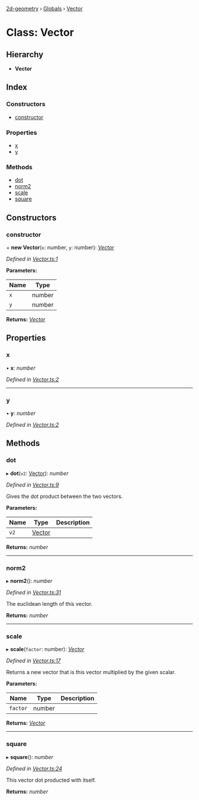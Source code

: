 [2d-geometry](../README.md) › [Globals](../globals.md) › [Vector](vector.md)

# Class: Vector

## Hierarchy

* **Vector**

## Index

### Constructors

* [constructor](vector.md#constructor)

### Properties

* [x](vector.md#x)
* [y](vector.md#y)

### Methods

* [dot](vector.md#dot)
* [norm2](vector.md#norm2)
* [scale](vector.md#scale)
* [square](vector.md#square)

## Constructors

###  constructor

\+ **new Vector**(`x`: number, `y`: number): *[Vector](vector.md)*

*Defined in [Vector.ts:1](https://github.com/ruffythepirate/ts-geometry-2d/blob/ea6ac3b/src/Vector.ts#L1)*

**Parameters:**

Name | Type |
------ | ------ |
`x` | number |
`y` | number |

**Returns:** *[Vector](vector.md)*

## Properties

###  x

• **x**: *number*

*Defined in [Vector.ts:2](https://github.com/ruffythepirate/ts-geometry-2d/blob/ea6ac3b/src/Vector.ts#L2)*

___

###  y

• **y**: *number*

*Defined in [Vector.ts:2](https://github.com/ruffythepirate/ts-geometry-2d/blob/ea6ac3b/src/Vector.ts#L2)*

## Methods

###  dot

▸ **dot**(`v2`: [Vector](vector.md)): *number*

*Defined in [Vector.ts:9](https://github.com/ruffythepirate/ts-geometry-2d/blob/ea6ac3b/src/Vector.ts#L9)*

Gives the dot product between the two vectors.

**Parameters:**

Name | Type | Description |
------ | ------ | ------ |
`v2` | [Vector](vector.md) |   |

**Returns:** *number*

___

###  norm2

▸ **norm2**(): *number*

*Defined in [Vector.ts:31](https://github.com/ruffythepirate/ts-geometry-2d/blob/ea6ac3b/src/Vector.ts#L31)*

The euclidean length of this vector.

**Returns:** *number*

___

###  scale

▸ **scale**(`factor`: number): *[Vector](vector.md)*

*Defined in [Vector.ts:17](https://github.com/ruffythepirate/ts-geometry-2d/blob/ea6ac3b/src/Vector.ts#L17)*

Returns a new vector that is this vector multiplied by the given scalar.

**Parameters:**

Name | Type | Description |
------ | ------ | ------ |
`factor` | number |   |

**Returns:** *[Vector](vector.md)*

___

###  square

▸ **square**(): *number*

*Defined in [Vector.ts:24](https://github.com/ruffythepirate/ts-geometry-2d/blob/ea6ac3b/src/Vector.ts#L24)*

This vector dot producted with itself.

**Returns:** *number*
